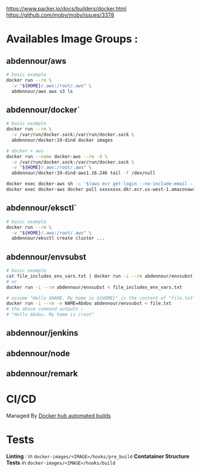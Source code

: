 https://www.packer.io/docs/builders/docker.html
https://github.com/moby/moby/issues/3378


# Availables Image Groups : 

## abdennour/aws

```sh
# basic example
docker run --rm \
  -v "${HOME}/.aws:/root/.aws" \
  abdennour/aws aws s3 ls

```

## abdennour/docker`

```sh
# basic example
docker run --rm \
  -v /var/run/docker.sock:/var/run/docker.sock \
  abdennour/docker:19-dind docker images

# docker + aws
docker run --name docker-aws --rm -d \
  -v /var/run/docker.sock:/var/run/docker.sock \
  -v "${HOME}/.aws:/root/.aws" \
  abdennour/docker:19-dind-aws1.16.246 tail -f /dev/null

docker exec docker-aws sh -c '$(aws ecr get-login --no-include-email --region us-west-1)';
docker exec docker-aws docker pull xxxxxxxx.dkr.ecr.us-west-1.amazonaws.com

```

## abdennour/eksctl`

```sh
# basic example
docker run --rm \
  -v "${HOME}/.aws:/root/.aws" \
  abdennour/eksctl create cluster ...
```

## abdennour/envsubst

```sh
# basic example
cat file_includes_env_vars.txt | docker run -i --rm abdennour/envsubst
# or 
docker run -i --rm abdennour/envsubst < file_includes_env_vars.txt

# assume "Hello $NAME. My home is ${HOME}" is the content of "file.txt"
docker run -i --rm -e NAME=Abdou abdennour/envsubst < file.txt
# the above command outputs :
# "Hello Abdou. My home is /root"
```
## abdennour/jenkins

## abdennour/node

## abdennour/remark



# CI/CD 

Managed By [Docker hub automated builds](https://docs.docker.com/docker-hub/builds/)

#  Tests

**Linting** : in `docker-images/<IMAGE>/hooks/pre_build`
**Contatainer Structure Tests** in `docker-images/<IMAGE>/hooks/build`